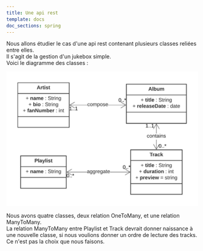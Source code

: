 ```yaml
---
title: Une api rest
template: docs
doc_sections: spring
---
```


Nous allons étudier le cas d'une api rest contenant plusieurs classes reliées entre elles.  
Il s'agit de la gestion d'un jukebox simple.  
Voici le diagramme des classes :

![diagramme des classe](jukebox.jpeg)

Nous avons quatre classes, deux relation OneToMany, et une relation ManyToMany.  
La relation ManyToMany entre Playlist et Track devrait donner naissance à une nouvelle classe, si nous voulions donner un ordre de lecture des tracks.
Ce n'est pas la choix que nous faisons.
